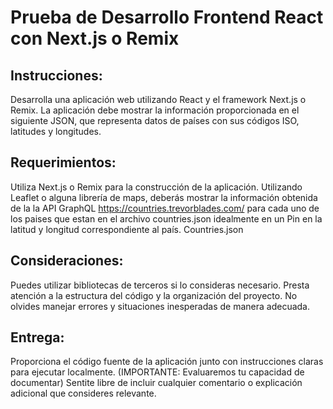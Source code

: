 # Prueba de Desarrollo Frontend React con Next.js o Remix

## Instrucciones:

Desarrolla una aplicación web utilizando React y el framework Next.js o Remix. La aplicación debe mostrar la información proporcionada en el siguiente JSON, que representa datos de países con sus códigos ISO, latitudes y longitudes.

## Requerimientos:

Utiliza Next.js o Remix para la construcción de la aplicación.
Utilizando Leaflet o alguna librería de maps, deberás mostrar la información obtenida de la la API GraphQL https://countries.trevorblades.com/ para cada uno de los paises que estan en el archivo countries.json idealmente en un Pin en la latitud y longitud correspondiente al país.
Countries.json

## Consideraciones:

Puedes utilizar bibliotecas de terceros si lo consideras necesario.
Presta atención a la estructura del código y la organización del proyecto.
No olvides manejar errores y situaciones inesperadas de manera adecuada.

## Entrega:

Proporciona el código fuente de la aplicación junto con instrucciones claras para ejecutar localmente. (IMPORTANTE: Evaluaremos tu capacidad de documentar)
Sentite libre de incluir cualquier comentario o explicación adicional que consideres relevante.
